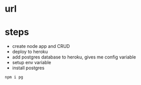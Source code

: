 # url

# steps

- create node app and CRUD
- deploy to heroku
- add postgres database to heroku, gives me config variable
- setup env variable
- install postgres

```
npm i pg
```

